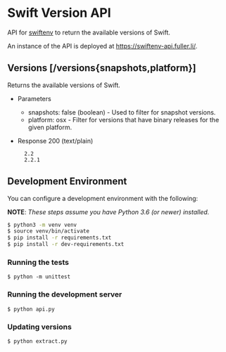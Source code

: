 # Swift Version API

API for [swiftenv](https://swiftenv.fuller.li/) to return the available
versions of Swift.

An instance of the API is deployed at https://swiftenv-api.fuller.li/.

## Versions [/versions{snapshots,platform}]

Returns the available versions of Swift.

+ Parameters
    + snapshots: false (boolean) - Used to filter for snapshot versions.
    + platform: osx - Filter for versions that have binary releases for the given platform.

+ Response 200 (text/plain)

        2.2
        2.2.1

## Development Environment

You can configure a development environment with the following:

**NOTE**: *These steps assume you have Python 3.6 (or newer) installed.*

```bash
$ python3 -m venv venv
$ source venv/bin/activate
$ pip install -r requirements.txt
$ pip install -r dev-requirements.txt
```

### Running the tests

```shell
$ python -m unittest
```

### Running the development server

```shell
$ python api.py
```

### Updating versions

```shell
$ python extract.py
```
